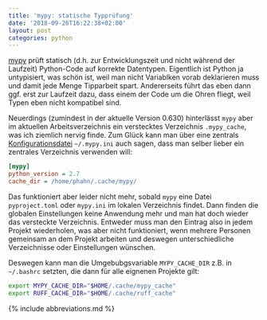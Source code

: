 ```yaml
---
title: 'mypy: statische Typprüfung'
date: '2018-09-26T16:22:38+02:00'
layout: post
categories: python
---
```


[mypy](http://mypy-lang.org/) prüft statisch (d.h. zur Entwicklungszeit und nicht während der Laufzeit) Python-Code auf korrekte Datentypen.
Eigentlich ist Python ja untypisiert, was schön ist, weil man nicht Variablken vorab deklarieren muss und damit jede Menge Tipparbeit spart.
Andererseits führt das eben dann ggf. erst zur Laufzeit dazu, dass einem der Code um die Ohren fliegt, weil Typen eben nicht kompatibel sind.
<!-- Teile von UCS enthalten inzwischen bereits die notwendigen Typ-Auszeichungen. Sönke hat zudem dazu mal im [8. Hackathon](https://mail.univention.de/appsuite/#!&app=io.ox/files&folder=1401&id=1401/2637) auch ein Programm geschrieben, was einem hilfe, diese zu erstellen. -->

Neuerdings (zumindest in der aktuelle Version 0.630) hinterlässt `mypy` aber im aktuellen Arbeitsverzeichnis ein verstecktes Verzeichnis `.mypy_cache`, was ich ziemlich nervig finde.
Zum Glück kann man über eine zentrals [Konfigurationsdatei](https://mypy.readthedocs.io/en/latest/config_file.html) `~/.mypy.ini` auch sagen, dass man selber lieber ein zentrales Verzeichnis verwenden will:
```ini
[mypy]
python_version = 2.7
cache_dir = /home/phahn/.cache/mypy/
```

Das funktioniert aber leider nicht mehr, sobald `mypy` eine Datei `pyproject.toml` oder `mypy.ini` im lokalen Verzeichnis findet.
Dann finden die globalen Einstellungen keine Anwendung mehr und man hat doch wieder das versteckte Verzeichnis.
Entweder muss man den Eintrag also in jedem Projekt wiederholen, was aber nicht funktioniert, wenn mehrere Personen gemeinsam an dem Projekt arbeiten und deswegen unterschiedliche Verzeichnisse oder Einstellungen wünschen.

Deswegen kann man die Umgebubgsvariable `MYPY_CACHE_DIR` z.B. in `~/.bashrc` setzten, die dann für alle eignenen Projekte gilt:
```bash
export MYPY_CACHE_DIR="$HOME/.cache/mypy_cache"
export RUFF_CACHE_DIR="$HOME/.cache/ruff_cache"
```

{% include abbreviations.md %}
